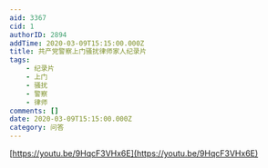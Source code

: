 ```yaml
---
aid: 3367
cid: 1
authorID: 2894
addTime: 2020-03-09T15:15:00.000Z
title: 共产党警察上门骚扰律师家人纪录片
tags:
    - 纪录片
    - 上门
    - 骚扰
    - 警察
    - 律师
comments: []
date: 2020-03-09T15:15:00.000Z
category: 问答
---
```


[https://youtu.be/9HqcF3VHx6E](https://youtu.be/9HqcF3VHx6E)
